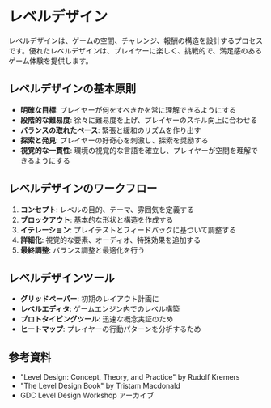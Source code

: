# レベルデザイン

レベルデザインは、ゲームの空間、チャレンジ、報酬の構造を設計するプロセスです。優れたレベルデザインは、プレイヤーに楽しく、挑戦的で、満足感のあるゲーム体験を提供します。

## レベルデザインの基本原則

- **明確な目標**: プレイヤーが何をすべきかを常に理解できるようにする
- **段階的な難易度**: 徐々に難易度を上げ、プレイヤーのスキル向上に合わせる
- **バランスの取れたペース**: 緊張と緩和のリズムを作り出す
- **探索と発見**: プレイヤーの好奇心を刺激し、探索を奨励する
- **視覚的な一貫性**: 環境の視覚的な言語を確立し、プレイヤーが空間を理解できるようにする

## レベルデザインのワークフロー

1. **コンセプト**: レベルの目的、テーマ、雰囲気を定義する
2. **ブロックアウト**: 基本的な形状と構造を作成する
3. **イテレーション**: プレイテストとフィードバックに基づいて調整する
4. **詳細化**: 視覚的な要素、オーディオ、特殊効果を追加する
5. **最終調整**: バランス調整と最適化を行う

## レベルデザインツール

- **グリッドペーパー**: 初期のレイアウト計画に
- **レベルエディタ**: ゲームエンジン内でのレベル構築
- **プロトタイピングツール**: 迅速な概念実証のため
- **ヒートマップ**: プレイヤーの行動パターンを分析するため

## 参考資料

- "Level Design: Concept, Theory, and Practice" by Rudolf Kremers
- "The Level Design Book" by Tristam Macdonald
- GDC Level Design Workshop アーカイブ